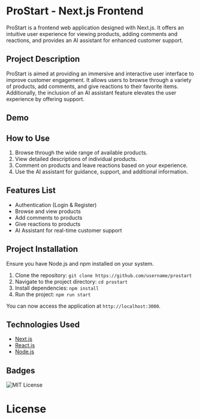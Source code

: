 # ProStart - Next.js Frontend

ProStart is a frontend web application designed with Next.js. It offers an intuitive user experience for viewing products, adding comments and reactions, and provides an AI assistant for enhanced customer support.

## Project Description

ProStart is aimed at providing an immersive and interactive user interface to improve customer engagement. It allows users to browse through a variety of products, add comments, and give reactions to their favorite items. Additionally, the inclusion of an AI assistant feature elevates the user experience by offering support.

## Demo



## How to Use

1. Browse through the wide range of available products.
2. View detailed descriptions of individual products.
3. Comment on products and leave reactions based on your experience.
4. Use the AI assistant for guidance, support, and additional information.

## Features List

- Authentication (Login & Register)
- Browse and view products
- Add comments to products
- Give reactions to products
- AI Assistant for real-time customer support

## Project Installation

Ensure you have Node.js and npm installed on your system.

1. Clone the repository: `git clone https://github.com/username/prostart`
2. Navigate to the project directory: `cd prostart`
3. Install dependencies: `npm install`
4. Run the project: `npm run start`

You can now access the application at `http://localhost:3000`.

## Technologies Used

- [Next.js](https://nextjs.org/)
- [React.js](https://reactjs.org/)
- [Node.js](https://nodejs.org/)

## Badges

![MIT License](https://img.shields.io/badge/license-MIT-green)


# License


